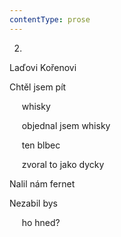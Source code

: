 ```yaml
---
contentType: prose
---
```


<section>

2.  
Laďovi Kořenovi

Chtěl jsem pít

     whisky

     objednal jsem whisky

     ten blbec

     zvoral to jako dycky

Nalil nám fernet

Nezabil bys

     ho hned?

</section>
